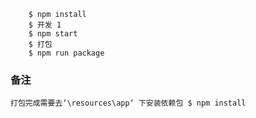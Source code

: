 ```
    $ npm install
    $ 开发 1
    $ npm start 
    $ 打包
    $ npm run package
```

### 备注
	打包完成需要去‘\resources\app‘ 下安装依赖包 $ npm install

